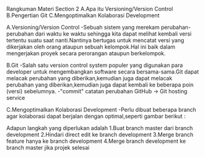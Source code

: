 Rangkuman Materi Section 2
A.Apa itu Versioning/Version Control
B.Pengertian Git
C.Mengoptimalkan Kolaborasi Development

A.Versioning/Version Control
-Sebuah sistem yang merekam perubahan-perubahan dari waktu ke waktu sehingga kita dapat melihat kembali versi tertentu suatu saat nanti.Nantinya bertugas untuk mencatat versi yang dikerjakan oleh orang ataupun sebuah kelompok.Hal ini baik dalam mengerjakan proyek secara perorangan ataupun berkelompok.

B.Git 
-Salah satu version control system populer yang digunakan para developer untuk mengembangkan software secara bersama-sama.Git dapat melacak perubahan yang diberikan,kemudian juga dapat melacak perubahan yang diberikan,kemudian juga dapat kembali ke beberapa poin (versi) sebelumnya.
-"commit" catatan perubahan GitHub -> Git hosting service

C.Mengoptimalkan Kolaborasi Development
-Perlu dibuat beberapa branch agar kolaborasi dapat berjalan dengan optimal,seperti gambar berikut :


Adapun langkah yang diperlukan adalah
1.Buat branch master dari branch development
2.Hindari direct edit ke branch development
3.Merge branch feature hanya ke branch development
4.Merge branch development ke branch master jika projek selesai

